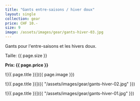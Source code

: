 ```yaml
---
title: "Gants entre-saisons / hiver doux"
layout: single
collection: gear
price: CHF 10.-
size: 9
image: /assets/images/gear/gants-hiver-03.jpg
---
```


Gants pour l'entre-saisons et les hivers doux.

Taille: {{ page.size }}

**Prix: {{ page.price }}**

![{{ page.title }}]({{ page.image }})

![{{ page.title }}]({{ "/assets/images/gear/gants-hiver-02.jpg" }})

![{{ page.title }}]({{ "/assets/images/gear/gants-hiver-01.jpg" }})
